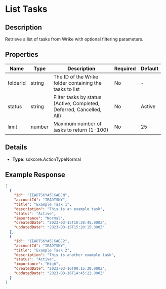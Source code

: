 # List Tasks

## Description

Retrieve a list of tasks from Wrike with optional filtering parameters.

## Properties

| Name       | Type   | Description                                                           | Required | Default      |
|------------|--------|-----------------------------------------------------------------------|----------|--------------|
| folderId   | string | The ID of the Wrike folder containing the tasks to list               | No       | -            |
| status     | string | Filter tasks by status (Active, Completed, Deferred, Cancelled, All)  | No       | Active       |
| limit      | number | Maximum number of tasks to return (1-100)                             | No       | 25           |

## Details

- **Type**: sdkcore.ActionTypeNormal

## Example Response

```json
[
  {
    "id": "IEADTSKYA5CKABJN",
    "accountId": "IEADTSKY",
    "title": "Example Task 1",
    "description": "This is an example task",
    "status": "Active",
    "importance": "Normal",
    "createdDate": "2023-03-15T10:30:45.000Z",
    "updatedDate": "2023-03-15T15:20:15.000Z"
  },
  {
    "id": "IEADTSKYA5CKABJ2",
    "accountId": "IEADTSKY",
    "title": "Example Task 2",
    "description": "This is another example task",
    "status": "Active",
    "importance": "High",
    "createdDate": "2023-03-16T09:15:30.000Z",
    "updatedDate": "2023-03-16T14:45:22.000Z"
  }
]
```